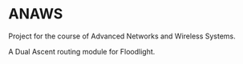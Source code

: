 # ANAWS

Project for the course of Advanced Networks and Wireless Systems.

A Dual Ascent routing module for Floodlight.
